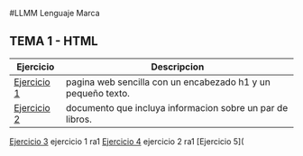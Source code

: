 #LLMM
Lenguaje Marca
## TEMA 1 - HTML
Ejercicio | Descripcion
----------|------------
[Ejercicio 1](/Tema%201/nuevo1.html)| pagina web sencilla con un encabezado h1 y un pequeño texto.
[Ejercicio 2](/Tema%201/xml.xml)| documento que incluya informacion sobre un par de libros.
[Ejercicio 3](/Tema%201/ejercicio%201.html) ejercicio 1 ra1
[Ejercicio 4](/Tema%201/ej%202.html) ejercicio 2 ra1
[Ejercicio 5](
